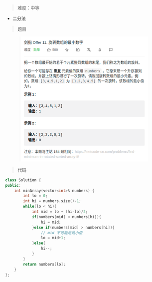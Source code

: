 > 难度：中等
- 二分法

> 题目
<div align="center" style="zoom:80%"><img src="./pic/11-1.png"></div>

> 代码

```cpp
class Solution {
public:
    int minArray(vector<int>& numbers) {
        int lo = 0;
        int hi = numbers.size()-1;
        while(lo < hi){
            int mid = lo + (hi-lo)/2;
            if(numbers[mid] < numbers[hi]){
                hi = mid;
            }else if(numbers[mid] > numbers[hi]){
                // mid 不可能是最小值
                lo = mid+1;
            }else{
                hi--;
            }
        }
        return numbers[lo];
    }
};
```